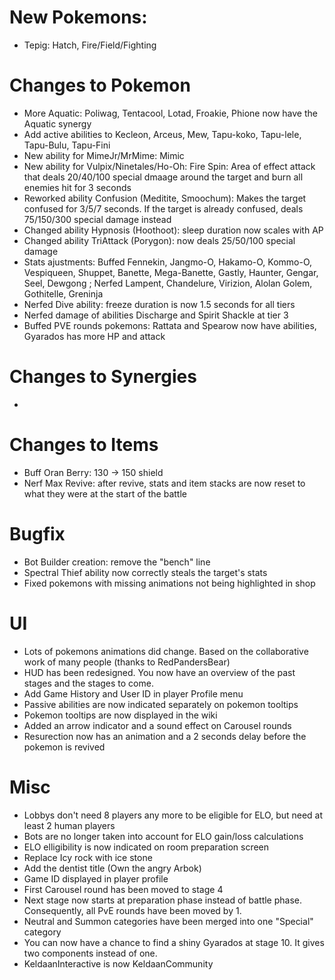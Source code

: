 # New Pokemons:
- Tepig: Hatch, Fire/Field/Fighting

# Changes to Pokemon
- More Aquatic: Poliwag, Tentacool, Lotad, Froakie, Phione now have the Aquatic synergy
- Add active abilities to Kecleon, Arceus, Mew, Tapu-koko, Tapu-lele, Tapu-Bulu, Tapu-Fini
- New ability for MimeJr/MrMime: Mimic
- New ability for Vulpix/Ninetales/Ho-Oh: Fire Spin: Area of effect attack that deals 20/40/100 special dmaage around the target and burn all enemies hit for 3 seconds
- Reworked ability Confusion (Meditite, Smoochum): Makes the target confused for 3/5/7 seconds. If the target is already confused, deals 75/150/300 special damage instead
- Changed ability Hypnosis (Hoothoot): sleep duration now scales with AP
- Changed ability TriAttack (Porygon): now deals 25/50/100 special damage
- Stats ajustments: Buffed Fennekin, Jangmo-O, Hakamo-O, Kommo-O, Vespiqueen, Shuppet, Banette, Mega-Banette, Gastly, Haunter, Gengar, Seel, Dewgong ; Nerfed Lampent, Chandelure, Virizion, Alolan Golem, Gothitelle, Greninja
- Nerfed Dive ability: freeze duration is now 1.5 seconds for all tiers
- Nerfed damage of abilities Discharge and Spirit Shackle at tier 3
- Buffed PVE rounds pokemons: Rattata and Spearow now have abilities, Gyarados has more HP and attack

# Changes to Synergies

-

# Changes to Items
- Buff Oran Berry: 130 → 150 shield
- Nerf Max Revive: after revive, stats and item stacks are now reset to what they were at the start of the battle

# Bugfix

- Bot Builder creation: remove the "bench" line
- Spectral Thief ability now correctly steals the target's stats
- Fixed pokemons with missing animations not being highlighted in shop

# UI
- Lots of pokemons animations did change. Based on the collaborative work of many people (thanks to RedPandersBear)
- HUD has been redesigned. You now have an overview of the past stages and the stages to come.
- Add Game History and User ID in player Profile menu
- Passive abilities are now indicated separately on pokemon tooltips
- Pokemon tooltips are now displayed in the wiki
- Added an arrow indicator and a sound effect on Carousel rounds
- Resurection now has an animation and a 2 seconds delay before the pokemon is revived

# Misc
- Lobbys don't need 8 players any more to be eligible for ELO, but need at least 2 human players
- Bots are no longer taken into account for ELO gain/loss calculations
- ELO elligibility is now indicated on room preparation screen
- Replace Icy rock with ice stone
- Add the dentist title (Own the angry Arbok)
- Game ID displayed in player profile
- First Carousel round has been moved to stage 4
- Next stage now starts at preparation phase instead of battle phase. Consequently, all PvE rounds have been moved by 1.
- Neutral and Summon categories have been merged into one "Special" category
- You can now have a chance to find a shiny Gyarados at stage 10. It gives two components instead of one.
- KeldaanInteractive is now KeldaanCommunity
